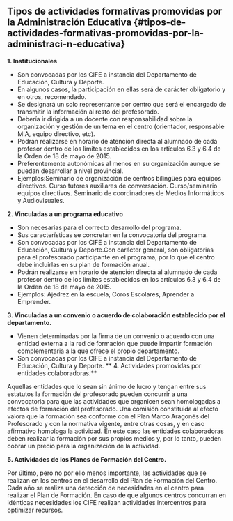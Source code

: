 ## Tipos de actividades formativas promovidas por la Administración Educativa {#tipos-de-actividades-formativas-promovidas-por-la-administraci-n-educativa}

**1\. Institucionales**

*   Son convocadas por los CIFE a instancia del Departamento de Educación, Cultura y Deporte.
*   En algunos casos, la participación en ellas será de carácter obligatorio y en otros, recomendado.
*   Se designará un solo representante por centro que será el encargado de transmitir la información al resto del profesorado.
*   Debería ir dirigida a un docente con responsabilidad sobre la organización y gestión de un tema en el centro (orientador, responsable MIA, equipo directivo, etc).
*   Podrán realizarse en horario de atención directa al alumnado de cada profesor dentro de los límites establecidos en los artículos 6.3 y 6.4 de la Orden de 18 de mayo de 2015.
*   Preferentemente autonómicas al menos en su organización aunque se puedan desarrollar a nivel provincial.
*   Ejemplos:Seminario de organización de centros bilingües para equipos directivos. Curso tutores auxiliares de conversación. Curso/seminario equipos directivos. Seminario de coordinadores de Medios Informáticos y Audiovisuales.

**2\. Vinculadas a un programa educativo**

*   Son necesarias para el correcto desarrollo del programa.
*   Sus características se concretan en la convocatoria del programa.
*   Son convocadas por los CIFE a instancia del Departamento de Educación, Cultura y Deporte.Con carácter general, son obligatorias para el profesorado participante en el programa, por lo que el centro debe incluirlas en su plan de formación anual.
*   Podrán realizarse en horario de atención directa al alumnado de cada profesor dentro de los límites establecidos en los artículos 6.3 y 6.4 de la Orden de 18 de mayo de 2015.
*   Ejemplos: Ajedrez en la escuela, Coros Escolares, Aprender a Emprender.

**3\. Vinculadas a un convenio o acuerdo de colaboración establecido por el departamento.**

*   Vienen determinadas por la firma de un convenio o acuerdo con una entidad externa a la red de formación que puede impartir formación complementaria a la que ofrece el propio departamento.
*   Son convocadas por los CIFE a instancia del Departamento de Educación, Cultura y Deporte.
**
4\. Actividades promovidas por entidades colaboradoras.**

Aquellas entidades que lo sean sin ánimo de lucro y tengan entre sus estatutos la formación del profesorado pueden concurrir a una convocatoria para que las actividades que organicen sean homologadas a efectos de formación del profesorado. Una comisión constituida al efecto valora que la formación sea conforme con el Plan Marco Aragonés del Profesorado y con la normativa vigente, entre otras cosas, y en caso afirmativo homologa la actividad. En este caso las entidades colaboradoras deben realizar la formación por sus propios medios y, por lo tanto, pueden cobrar un precio para la organización de la actividad.

**5\. Actividades de los Planes de Formación del Centro.**

Por último, pero no por ello menos importante, las actividades que se realizan en los centros en el desarrollo del Plan de Formación del Centro. Cada año se realiza una detección de necesidades en el centro para realizar el Plan de Formación. En caso de que algunos centros concurran en idénticas necesidades los CIFE realizan actividades intercentros para optimizar recursos.
